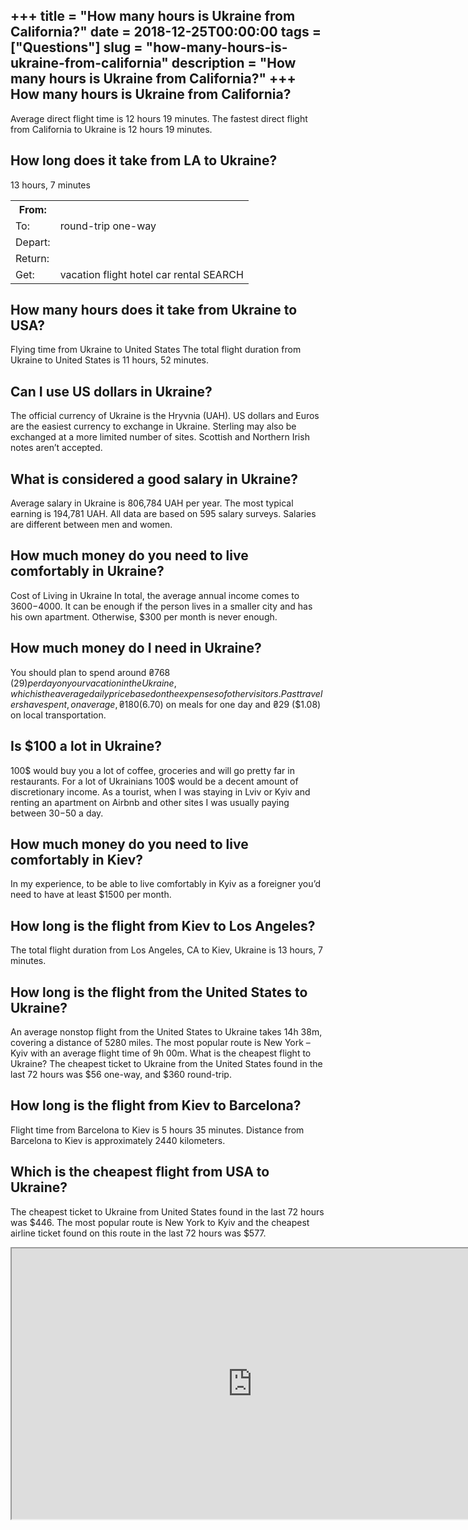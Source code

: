 +++
title = "How many hours is Ukraine from California?"
date = 2018-12-25T00:00:00
tags = ["Questions"]
slug = "how-many-hours-is-ukraine-from-california"
description = "How many hours is Ukraine from California?"
+++
How many hours is Ukraine from California?
------------------------------------------

Average direct flight time is 12 hours 19 minutes. The fastest direct flight from California to Ukraine is 12 hours 19 minutes.

How long does it take from LA to Ukraine?
-----------------------------------------

13 hours, 7 minutes

<table><tr><th>From:</th><th></th></tr><tr><td>To:</td><td>round-trip one-way</td></tr><tr><td>Depart:</td><td></td></tr><tr><td>Return:</td><td></td></tr><tr><td>Get:</td><td>vacation flight hotel car rental SEARCH</td></tr></table>

How many hours does it take from Ukraine to USA?
------------------------------------------------

Flying time from Ukraine to United States The total flight duration from Ukraine to United States is 11 hours, 52 minutes.

Can I use US dollars in Ukraine?
--------------------------------

The official currency of Ukraine is the Hryvnia (UAH). US dollars and Euros are the easiest currency to exchange in Ukraine. Sterling may also be exchanged at a more limited number of sites. Scottish and Northern Irish notes aren’t accepted.

What is considered a good salary in Ukraine?
--------------------------------------------

Average salary in Ukraine is 806,784 UAH per year. The most typical earning is 194,781 UAH. All data are based on 595 salary surveys. Salaries are different between men and women.

How much money do you need to live comfortably in Ukraine?
----------------------------------------------------------

Cost of Living in Ukraine In total, the average annual income comes to $3600-$4000. It can be enough if the person lives in a smaller city and has his own apartment. Otherwise, $300 per month is never enough.

How much money do I need in Ukraine?
------------------------------------

You should plan to spend around ₴768 ($29) per day on your vacation in the Ukraine, which is the average daily price based on the expenses of other visitors. Past travelers have spent, on average, ₴180 ($6.70) on meals for one day and ₴29 ($1.08) on local transportation.

Is $100 a lot in Ukraine?
-------------------------

100$ would buy you a lot of coffee, groceries and will go pretty far in restaurants. For a lot of Ukrainians 100$ would be a decent amount of discretionary income. As a tourist, when I was staying in Lviv or Kyiv and renting an apartment on Airbnb and other sites I was usually paying between 30$-50$ a day.

How much money do you need to live comfortably in Kiev?
-------------------------------------------------------

In my experience, to be able to live comfortably in Kyiv as a foreigner you’d need to have at least $1500 per month.

How long is the flight from Kiev to Los Angeles?
------------------------------------------------

The total flight duration from Los Angeles, CA to Kiev, Ukraine is 13 hours, 7 minutes.

How long is the flight from the United States to Ukraine?
---------------------------------------------------------

An average nonstop flight from the United States to Ukraine takes 14h 38m, covering a distance of 5280 miles. The most popular route is New York – Kyiv with an average flight time of 9h 00m. What is the cheapest flight to Ukraine? The cheapest ticket to Ukraine from the United States found in the last 72 hours was $56 one-way, and $360 round-trip.

How long is the flight from Kiev to Barcelona?
----------------------------------------------

Flight time from Barcelona to Kiev is 5 hours 35 minutes. Distance from Barcelona to Kiev is approximately 2440 kilometers.

Which is the cheapest flight from USA to Ukraine?
-------------------------------------------------

The cheapest ticket to Ukraine from United States found in the last 72 hours was $446. The most popular route is New York to Kyiv and the cheapest airline ticket found on this route in the last 72 hours was $577.

<iframe allow="accelerometer; autoplay; clipboard-write; encrypted-media; gyroscope; picture-in-picture" allowfullscreen="" class="__youtube_prefs__  epyt-is-override  no-lazyload" data-no-lazy="1" data-origheight="433" data-origwidth="770" data-skipgform_ajax_framebjll="" height="433" id="_ytid_52996" loading="lazy" src="https://www.youtube.com/embed/8I1So4igClE?enablejsapi=1&autoplay=0&cc_load_policy=0&cc_lang_pref=&iv_load_policy=1&loop=0&modestbranding=0&rel=1&fs=1&playsinline=0&autohide=2&theme=dark&color=red&controls=1&" title="YouTube player" width="770"></iframe>